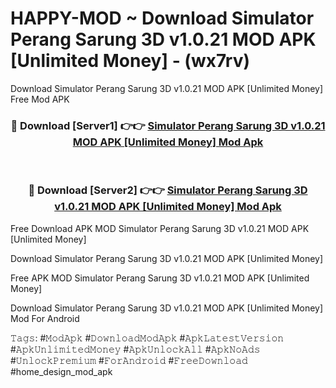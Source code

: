 # HAPPY-MOD ~ Download Simulator Perang Sarung 3D v1.0.21 MOD APK [Unlimited Money] - (wx7rv)
Download Simulator Perang Sarung 3D v1.0.21 MOD APK [Unlimited Money] Free Mod APK

<div align="center">
<h3>🔴 Download [Server1] 👉👉 <a href="https://apk-comot.site?title=Simulator_Perang_Sarung_3D_v1.0.21_MOD_APK_[Unlimited_Money]">Simulator Perang Sarung 3D v1.0.21 MOD APK [Unlimited Money] Mod Apk</a></h3><br>

<h3>🔴 Download [Server2] 👉👉 <a href="https://apk-comot.site?title=Simulator_Perang_Sarung_3D_v1.0.21_MOD_APK_[Unlimited_Money]">Simulator Perang Sarung 3D v1.0.21 MOD APK [Unlimited Money] Mod Apk</a></h3>
</div>


Free Download APK MOD Simulator Perang Sarung 3D v1.0.21 MOD APK [Unlimited Money]

Download Simulator Perang Sarung 3D v1.0.21 MOD APK [Unlimited Money] 

Free APK MOD Simulator Perang Sarung 3D v1.0.21 MOD APK [Unlimited Money] 

Download Simulator Perang Sarung 3D v1.0.21 MOD APK [Unlimited Money] Mod For Android

𝚃𝚊𝚐𝚜: #𝙼𝚘𝚍𝙰𝚙𝚔 #𝙳𝚘𝚠𝚗𝚕𝚘𝚊𝚍𝙼𝚘𝚍𝙰𝚙𝚔 #𝙰𝚙𝚔𝙻𝚊𝚝𝚎𝚜𝚝𝚅𝚎𝚛𝚜𝚒𝚘𝚗 #𝙰𝚙𝚔𝚄𝚗𝚕𝚒𝚖𝚒𝚝𝚎𝚍𝙼𝚘𝚗𝚎𝚢 #𝙰𝚙𝚔𝚄𝚗𝚕𝚘𝚌𝚔𝙰𝚕𝚕 #𝙰𝚙𝚔𝙽𝚘𝙰𝚍𝚜 #𝚄𝚗𝚕𝚘𝚌𝚔𝙿𝚛𝚎𝚖𝚒𝚞𝚖 #𝙵𝚘𝚛𝙰𝚗𝚍𝚛𝚘𝚒𝚍 #𝙵𝚛𝚎𝚎𝙳𝚘𝚠𝚗𝚕𝚘𝚊𝚍 #home_design_mod_apk